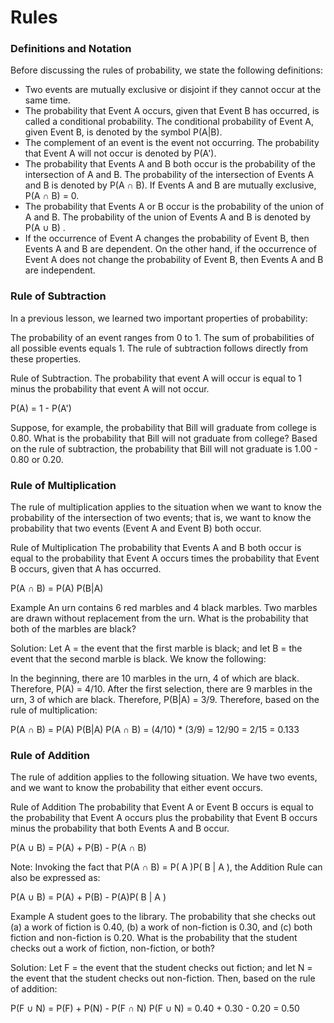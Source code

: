 # Rules




### Definitions and Notation ###
Before discussing the rules of probability, we state the following definitions:

* Two events are mutually exclusive or disjoint if they cannot occur at the same time.
* The probability that Event A occurs, given that Event B has occurred, is called a conditional probability. The conditional probability of Event A, given Event B, is denoted by the symbol P(A|B).
* The complement of an event is the event not occurring. The probability that Event A will not occur is denoted by P(A').
* The probability that Events A and B both occur is the probability of the intersection of A and B. The probability of the intersection of Events A and B is denoted by P(A ∩ B). If Events A and B are mutually exclusive, P(A ∩ B) = 0.
* The probability that Events A or B occur is the probability of the union of A and B. The probability of the union of Events A and B is denoted by P(A ∪ B) .
* If the occurrence of Event A changes the probability of Event B, then Events A and B are dependent. On the other hand, if the occurrence of Event A does not change the probability of Event B, then Events A and B are independent.

### Rule of Subtraction ###
In a previous lesson, we learned two important properties of probability:

The probability of an event ranges from 0 to 1. The sum of probabilities of all possible events equals 1. The rule of subtraction follows directly from these properties.

Rule of Subtraction. The probability that event A will occur is equal to 1 minus the probability that event A will not occur.

P(A) = 1 - P(A')

Suppose, for example, the probability that Bill will graduate from college is 0.80. What is the probability that Bill will not graduate from college? Based on the rule of subtraction, the probability that Bill will not graduate is 1.00 - 0.80 or 0.20.

### Rule of Multiplication ###
The rule of multiplication applies to the situation when we want to know the probability of the intersection of two events; that is, we want to know the probability that two events (Event A and Event B) both occur.

Rule of Multiplication The probability that Events A and B both occur is equal to the probability that Event A occurs times the probability that Event B occurs, given that A has occurred.

P(A ∩ B) = P(A) P(B|A)

Example An urn contains 6 red marbles and 4 black marbles. Two marbles are drawn without replacement from the urn. What is the probability that both of the marbles are black?

Solution: Let A = the event that the first marble is black; and let B = the event that the second marble is black. We know the following:

In the beginning, there are 10 marbles in the urn, 4 of which are black. Therefore, P(A) = 4/10. After the first selection, there are 9 marbles in the urn, 3 of which are black. Therefore, P(B|A) = 3/9. Therefore, based on the rule of multiplication:

P(A ∩ B) = P(A) P(B|A) P(A ∩ B) = (4/10) * (3/9) = 12/90 = 2/15 = 0.133

### Rule of Addition ###
The rule of addition applies to the following situation. We have two events, and we want to know the probability that either event occurs.

Rule of Addition The probability that Event A or Event B occurs is equal to the probability that Event A occurs plus the probability that Event B occurs minus the probability that both Events A and B occur.

P(A ∪ B) = P(A) + P(B) - P(A ∩ B)

Note: Invoking the fact that P(A ∩ B) = P( A )P( B | A ), the Addition Rule can also be expressed as:

P(A ∪ B) = P(A) + P(B) - P(A)P( B | A )

Example A student goes to the library. The probability that she checks out (a) a work of fiction is 0.40, (b) a work of non-fiction is 0.30, and (c) both fiction and non-fiction is 0.20. What is the probability that the student checks out a work of fiction, non-fiction, or both?

Solution: Let F = the event that the student checks out fiction; and let N = the event that the student checks out non-fiction. Then, based on the rule of addition:

P(F ∪ N) = P(F) + P(N) - P(F ∩ N) P(F ∪ N) = 0.40 + 0.30 - 0.20 = 0.50
